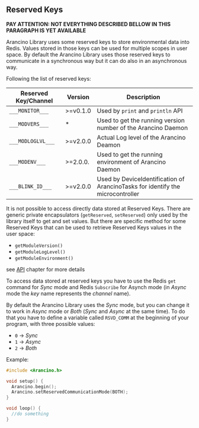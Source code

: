 ## Reserved Keys

**PAY ATTENTION: NOT EVERYTHING DESCRIBED BELLOW IN THIS PARAGRAPH IS YET AVAILABLE**

Arancino Library uses some reserved keys to store environmental data into Redis. Values stored in those keys can be used for multiple scopes in user space. By default the Arancino Library uses those reserved keys to communicate in a synchronous way but it can do also in an asynchronous way.

Following the list of reserved keys:

| Reserved Key/Channel    | Version | Description    |
| ----------------------- | ------- | -------------- |
| `___MONITOR___`             | >=v0.1.0| Used by `print` and `println` API |
| `___MODVERS___`           | * | Used to get the running version number of the Arancino Daemon | 
| `___MODLOGLVL___`           | >=v2.0.0| Actual Log level of the Arancino Deamon|
| `___MODENV___`            | >=2.0.0.| Used to get the running environment of Arancino Daemon|
| `___BLINK_ID___`          | >=v2.0.0| Used by DeviceIdentification of ArancinoTasks for identify the microcontroller|


It is not possible to access directly data stored at Reserved Keys. There are generic private encapsulators (`getReserved`, `setReserved`) only used by the library itself to get and set values. But there are specific method for some Reserved Keys that can be used to retrieve Reserved Keys values in the user space:

- `getModuleVersion()`
- `getModuleLogLevel()`
- `getModuleEnvironment()`

see [API](API.MD) chapter for more details










To access data stored at reserved keys you have to use the Redis `get` command for _Sync_ mode and Redis `Subscribe` for Asynch mode (in _Async_ mode the _key_ name represents the _channel_ name).

By default the Arancino Library uses the _Sync_ mode, but you can change it to work in _Async_ mode or _Both_ (_Sync_ and _Async_ at the same time). To do that you have to define a variable called `RSVD_COMM` at the beginning of your program, with three possible values:

- `0` →  _Sync_
- `1` →  _Async_
- `2` →  _Both_

Example:
```c++
#include <Arancino.h>

void setup() {
  Arancino.begin();
  Arancino.setReservedCommunicationMode(BOTH);
}

void loop() {
  //do something
}

```
